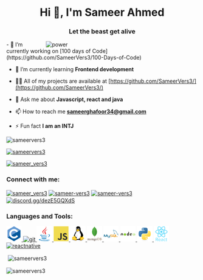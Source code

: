 <h1 align="center">Hi 👋, I'm Sameer Ahmed</h1>
<h3 align="center">Let the beast get alive</h3>
<img align="right" alt="power" width="400" src="https://giffiles.alphacoders.com/339/33944.gif">
- 🔭 I’m currently working on [100 days of Code](https://github.com/SameerVers3/100-Days-of-Code)

- 🌱 I’m currently learning **Frontend development**

- 👨‍💻 All of my projects are available at [https://github.com/SameerVers3/](https://github.com/SameerVers3/)

- 💬 Ask me about **Javascript, react and java**

- 📫 How to reach me **sameerghafoor34@gmail.com**

- ⚡ Fun fact **I am an INTJ**

<p align="left"> <img src="https://komarev.com/ghpvc/?username=sameervers3&label=Profile%20views&color=0e75b6&style=flat" alt="sameervers3" /> </p>

<p align="left"> <a href="https://github.com/ryo-ma/github-profile-trophy"><img src="https://github-profile-trophy.vercel.app/?username=sameervers3" alt="sameervers3" /></a> </p>

<p align="left"> <a href="https://twitter.com/sameer_vers3" target="blank"><img src="https://img.shields.io/twitter/follow/sameer_vers3?logo=twitter&style=for-the-badge" alt="sameer_vers3" /></a> </p>


<h3 align="left">Connect with me:</h3>
<p align="left">
<a href="https://twitter.com/sameer_vers3" target="blank"><img align="center" src="https://raw.githubusercontent.com/rahuldkjain/github-profile-readme-generator/master/src/images/icons/Social/twitter.svg" alt="sameer_vers3" height="30" width="40" /></a>
<a href="https://linkedin.com/in/sameer-vers3" target="blank"><img align="center" src="https://raw.githubusercontent.com/rahuldkjain/github-profile-readme-generator/master/src/images/icons/Social/linked-in-alt.svg" alt="sameer-vers3" height="30" width="40" /></a>
<a href="https://www.leetcode.com/sameer-vers3" target="blank"><img align="center" src="https://raw.githubusercontent.com/rahuldkjain/github-profile-readme-generator/master/src/images/icons/Social/leet-code.svg" alt="sameer-vers3" height="30" width="40" /></a>
<a href="https://discord.gg/discord.gg/dezE5GQXdS" target="blank"><img align="center" src="https://raw.githubusercontent.com/rahuldkjain/github-profile-readme-generator/master/src/images/icons/Social/discord.svg" alt="discord.gg/dezE5GQXdS" height="30" width="40" /></a>
</p>

<h3 align="left">Languages and Tools:</h3>
<p align="left"> <a href="https://www.cprogramming.com/" target="_blank" rel="noreferrer"> <img src="https://raw.githubusercontent.com/devicons/devicon/master/icons/c/c-original.svg" alt="c" width="40" height="40"/> </a> <a href="https://git-scm.com/" target="_blank" rel="noreferrer"> <img src="https://www.vectorlogo.zone/logos/git-scm/git-scm-icon.svg" alt="git" width="40" height="40"/> </a> <a href="https://www.java.com" target="_blank" rel="noreferrer"> <img src="https://raw.githubusercontent.com/devicons/devicon/master/icons/java/java-original.svg" alt="java" width="40" height="40"/> </a> <a href="https://developer.mozilla.org/en-US/docs/Web/JavaScript" target="_blank" rel="noreferrer"> <img src="https://raw.githubusercontent.com/devicons/devicon/master/icons/javascript/javascript-original.svg" alt="javascript" width="40" height="40"/> </a> <a href="https://www.linux.org/" target="_blank" rel="noreferrer"> <img src="https://raw.githubusercontent.com/devicons/devicon/master/icons/linux/linux-original.svg" alt="linux" width="40" height="40"/> </a> <a href="https://www.mongodb.com/" target="_blank" rel="noreferrer"> <img src="https://raw.githubusercontent.com/devicons/devicon/master/icons/mongodb/mongodb-original-wordmark.svg" alt="mongodb" width="40" height="40"/> </a> <a href="https://www.mysql.com/" target="_blank" rel="noreferrer"> <img src="https://raw.githubusercontent.com/devicons/devicon/master/icons/mysql/mysql-original-wordmark.svg" alt="mysql" width="40" height="40"/> </a> <a href="https://nodejs.org" target="_blank" rel="noreferrer"> <img src="https://raw.githubusercontent.com/devicons/devicon/master/icons/nodejs/nodejs-original-wordmark.svg" alt="nodejs" width="40" height="40"/> </a> <a href="https://www.python.org" target="_blank" rel="noreferrer"> <img src="https://raw.githubusercontent.com/devicons/devicon/master/icons/python/python-original.svg" alt="python" width="40" height="40"/> </a> <a href="https://reactjs.org/" target="_blank" rel="noreferrer"> <img src="https://raw.githubusercontent.com/devicons/devicon/master/icons/react/react-original-wordmark.svg" alt="react" width="40" height="40"/> </a> <a href="https://reactnative.dev/" target="_blank" rel="noreferrer"> <img src="https://reactnative.dev/img/header_logo.svg" alt="reactnative" width="40" height="40"/> </a> </p>

<p>&nbsp;<img align="center" src="https://github-readme-stats.vercel.app/api?username=sameervers3&show_icons=true&locale=en" alt="sameervers3" /></p>

<p><img align="center" src="https://github-readme-streak-stats.herokuapp.com/?user=sameervers3&" alt="sameervers3" /></p>
